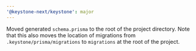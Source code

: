 ```yaml
---
'@keystone-next/keystone': major
---
```


Moved generated `schema.prisma` to the root of the project directory. Note that this also moves the location of migrations from `.keystone/prisma/migrations` to `migrations` at the root of the project.
